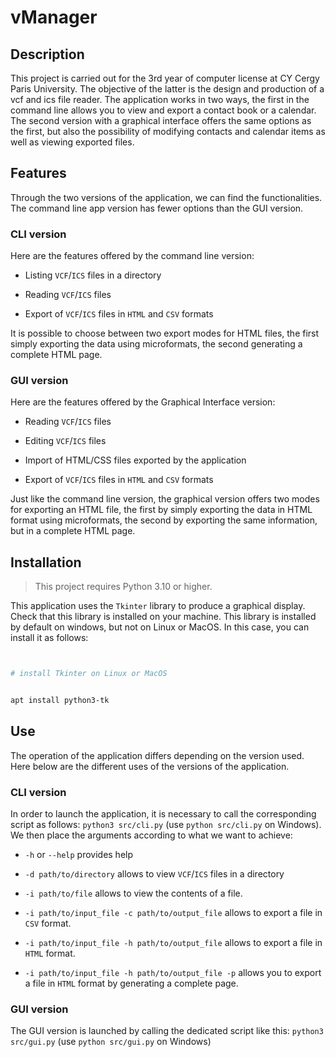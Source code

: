# vManager

## Description

This project is carried out for the 3rd year of computer license at CY Cergy Paris University. The objective of the latter is the design and production of a vcf and ics file reader. The application works in two ways, the first in the command line allows you to view and export a contact book or a calendar. The second version with a graphical interface offers the same options as the first, but also the possibility of modifying contacts and calendar items as well as viewing exported files.

## Features

Through the two versions of the application, we can find the functionalities. The command line app version has fewer options than the GUI version.

### CLI version

Here are the features offered by the command line version:

- Listing `VCF`/`ICS` files in a directory

- Reading `VCF`/`ICS` files

- Export of `VCF`/`ICS` files in `HTML` and `CSV` formats

It is possible to choose between two export modes for HTML files, the first simply exporting the data using microformats, the second generating a complete HTML page.

### GUI version

Here are the features offered by the Graphical Interface version:

- Reading `VCF`/`ICS` files

- Editing `VCF`/`ICS` files

- Import of HTML/CSS files exported by the application

- Export of `VCF`/`ICS` files in `HTML` and `CSV` formats

Just like the command line version, the graphical version offers two modes for exporting an HTML file, the first by simply exporting the data in HTML format using microformats, the second by exporting the same information, but in a complete HTML page.

## Installation

> This project requires Python 3.10 or higher.

This application uses the `Tkinter` library to produce a graphical display. Check that this library is installed on your machine. This library is installed by default on windows, but not on Linux or MacOS. In this case, you can install it as follows:

```sh


# install Tkinter on Linux or MacOS


apt install python3-tk


```

## Use

The operation of the application differs depending on the version used. Here below are the different uses of the versions of the application.

### CLI version

In order to launch the application, it is necessary to call the corresponding script as follows: `python3 src/cli.py` (use `python src/cli.py` on Windows). We then place the arguments according to what we want to achieve:

- `-h` or `--help` provides help

- `-d path/to/directory` allows to view `VCF`/`ICS` files in a directory

- `-i path/to/file` allows to view the contents of a file.

- `-i path/to/input_file -c path/to/output_file` allows to export a file in `CSV` format.

- `-i path/to/input_file -h path/to/output_file` allows to export a file in `HTML` format.

- `-i path/to/input_file -h path/to/output_file -p` allows you to export a file in `HTML` format by generating a complete page.

### GUI version

The GUI version is launched by calling the dedicated script like this: `python3 src/gui.py` (use `python src/gui.py` on Windows)
